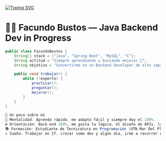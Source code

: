 
[![Typing SVG](https://readme-typing-svg.herokuapp.com?color=00F700&lines=Hola%2C+soy+Facundo+Bustos+%F0%9F%91%8B;Java+%7C+Spring+Boot+%7C+MySQL+%7C+C+%7C+Trello+%7C+Jira;Backend+Developer+en+proceso+%E2%9C%A8;Buscando+oportunidades+y+desaf%C3%ADos+en+IT+%F0%9F%92%BB)](https://git.io/typing-svg)

# 👨‍💻 Facundo Bustos — Java Backend Dev in Progress

```java
public class FacundoBustos {
    String[] stack = {"Java", "Spring Boot", "MySQL", "C"};
    String actitud = "Siempre aprendiendo y buscando mejorar 💪";
    String objetivo = "Convertirme en un Backend Developer de alto impacto 🚀";

    public void trabajar() {
        while (!experto) {
            practicar();
            preguntar();
            mejorar();
        }
    }
}

💼 Un poco sobre mí
🧠 Mentalidad: Aprendo rápido, me adapto fácil y siempre doy el 100%.
⚙️ Orientación: Back-end 100%, me gusta la lógica, el diseño de APIs, la arquitectura limpia y la eficiencia.
📚 Formación: Estudiante de Tecnicatura en Programación (UTN Mar Del Plata).
✈️ Sueño: Trabajar en IT, crecer como dev y algún día, irme a recorrer el mundo trabajando. 



